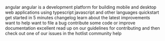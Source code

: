 angular angular is a development platform for building mobile and desktop web applications using typescript javascript and other languages quickstart get started in 5 minutes changelog learn about the latest improvements want to help want to file a bug contribute some code or improve documentation excellent read up on our guidelines for contributing and then check out one of our issues in the hotlist community help